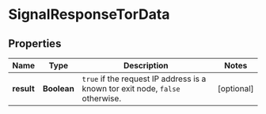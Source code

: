 

# SignalResponseTorData


## Properties

| Name | Type | Description | Notes |
|------------ | ------------- | ------------- | -------------|
|**result** | **Boolean** | `true` if the request IP address is a known tor exit node, `false` otherwise.  |  [optional] |



